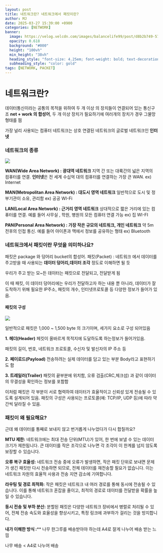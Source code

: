 ```yaml
---
layout: post
title: 네트워크란? 네트워크에서 패킷이란?
author: MJ
date: 2025-03-27 15:39:00 +0900 
categories: [NETWORK]
banner:
  image: https://velog.velcdn.com/images/balancelife99/post/d8b2b749-5710-4980-afde-18ee82294832/image.png
  opacity: 0.618
  background: "#000"
  height: "100vh"
  min_height: "38vh"
  heading_style: "font-size: 4.25em; font-weight: bold; text-decoration: underline"
  subheading_style: "color: gold"
tags: [NETWORK, PACKET]
---
```


# 네트워크란?
데이터통신이라는 공통의 목적을 위하여 두 개 이상 의 장치들이 연결되어 있는 통신구조
**net + work 의 합성어**, 두 개 이상 장치가 필요하기에 여러개의 장치가 경우 그물망 형태를 띔

가장 널리 사용되는 컴퓨터 네트워크는 상호 연결된 네트워크의 글로벌 네트워크인 **인터넷**
### 네트워크의 종류
![](https://velog.velcdn.com/images/balancelife99/post/d8b2b749-5710-4980-afde-18ee82294832/image.png)

**WAN(Wide Area Network) : 광대역 네트워크**
지역 간 또는 대륙간의 넓은 지역의 컴퓨터를 연결. **인터넷**은 전 세계 수십억 대의 컴퓨터를 연결하는 가장 큰 WAN.
ex) Internet

**MAN(Metropolitan Area Network) : 대도시 영역 네트워크**
일반적으로 도시 및 정부기관이 소유, 관리함
ex) 공공 WI-Fi

**LAN(Local Area Network) : 근거리 영역 네트워크**
상대적으로 짧은 거리에 있는 컴퓨터를 연결. 예를 들어 사무실 , 학원, 병원의 모든 컴퓨터 연결 가능 
ex) 집 WI-FI

**PAN(Personal Area Network) : 가장 작은 규모의 네트워크, 개인 네트워크**
약 5m 전후의 인접 통신. 예를 들어 아이폰과 맥에서 정보를 공유하는 형태
ex) Bluetooth

### 네트워크에서 패킷이란 무엇을 의미하나요?
패킷은 package 와 덩어리 bucket의 합성어.
패킷(Packet) : 네트워크 에서 데이터를 주고받을 때 사용되는 **데이터 덩어리,데이터 조각** 정도로 이해하면 될 듯

우리가 주고 받는 모~든 데이터는 패킷으로 전달되고, 전달받게 됨

이 때 패킷, 이 데이터 덩어리에는 우리가 전달하고자 하는 내용 뿐 아니라, 데이터가 잘 도착하기 위해 필요한 IP주소, 패킷의 개수, 인터넷프로토콜 등 다양한 정보가 들어가 있음.

#### 패킷의 구성
![](https://velog.velcdn.com/images/balancelife99/post/247040b1-a764-4d3c-b470-13b8f7b68bdd/image.png)

일반적으로 패킷은 1,000 ~ 1,500 byte 의 크기이며, 세가지 요소로 구성 되어있음

**1. 헤더(Header)**
페킷이 올바르게 목적지에 도달하도록 하는정보가 들어가있음.

패킷의 길이, 번호, 네트워크 프로토콜, 수신자 및 발신자의 IP 주소 등

**2. 페이로드(Payload)**
전송하려는 실제 데이터를 담고 있는 부분
Body라고 표현하기도 함

**3. 트레일러(Trailer)**
패킷의 끝부분에 위치함, 오류 검출(CRC,체크섬) 과 같이 데이터의 무결성을 확인하는 정보를 포함함

이처럼 패킷은 각 부분이 서로 협력하여 데이터가 효율적이고 신뢰성 있게 전송될 수 있도록 설계되어 있음. 
패킷의 구성은 사용되는 프로토콜(예: TCP/IP, UDP 등)에 따라 약간씩 달라질 수 있음.

### 패킷이 왜 필요해요?
근데 왜 데이터를 통째로 보내지 않고 번거롭게 나누었다가 다시 합칠까요?

**MTU 제한:**
네트워크에는 최대 전송 단위(MTU)가 있어, 한 번에 보낼 수 있는 데이터 크기가 제한됩니다. 큰 데이터를 작은 조각으로 나누면 각 조각이 이 한계를 넘지 않도록 보장할 수 있습니다.

**오류 복구 효율성:**
네트워크 전송 중에 오류가 발생하면, 작은 패킷 단위로 보내면 문제가 생긴 패킷만 다시 전송하면 되므로, 전체 데이터를 재전송할 필요가 없습니다. 이는 네트워크 자원의 효율적 사용과 전송 지연 감소에 기여합니다.

**라우팅 및 경로 최적화:**
작은 패킷은 네트워크 내 여러 경로를 통해 동시에 전송될 수 있습니다. 이를 통해 네트워크 혼잡을 줄이고, 최적의 경로로 데이터를 전달받을 확률을 높일 수 있습니다.

**동시 전송 및 부하 분산:**
분할된 패킷은 다양한 네트워크 장비에서 병렬로 처리될 수 있어, 전체 전송 속도와 효율성을 향상시키고, 특정 링크에 과부하가 걸리는 것을 방지합니다.

**내가 이해한 방식 :****
나무 한그루를 배송받아야 하는데 A4로 잘게 나누어 배송 받는 느낌

나무 배송 < A4로 나누어 배송